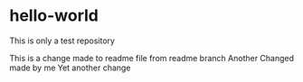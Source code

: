 # hello-world
This is only a test repository

This is a change made to readme file from readme branch
Another Changed made by me
Yet another change
